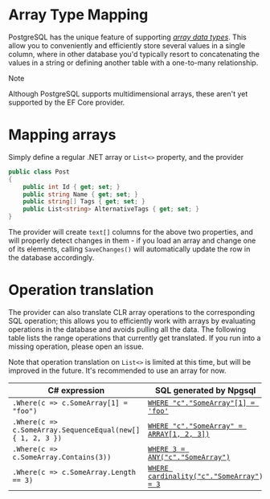 # Array Type Mapping

PostgreSQL has the unique feature of supporting [*array data types*](https://www.postgresql.org/docs/current/static/arrays.html). This allow you to conveniently and efficiently store several values in a single column, where in other database you'd typically resort to concatenating the values in a string or defining another table with a one-to-many relationship.

> [!NOTE]
> Although PostgreSQL supports multidimensional arrays, these aren't yet supported by the EF Core provider.

# Mapping arrays

Simply define a regular .NET array or `List<>` property, and the provider

```c#
public class Post
{
    public int Id { get; set; }
    public string Name { get; set; }
    public string[] Tags { get; set; }
    public List<string> AlternativeTags { get; set; }
}
```

The provider will create `text[]` columns for the above two properties, and will properly detect changes in them - if you load an array and change one of its elements, calling `SaveChanges()` will automatically update the row in the database accordingly.

# Operation translation

The provider can also translate CLR array operations to the corresponding SQL operation; this allows you to efficiently work with arrays by evaluating operations in the database and avoids pulling all the data. The following table lists the range operations that currently get translated. If you run into a missing operation, please open an issue.

Note that operation translation on `List<>` is limited at this time, but will be improved in the future. It's recommended to use an array for now.

| C# expression                                              | SQL generated by Npgsql |
|------------------------------------------------------------|-------------------------|
| `.Where(c => c.SomeArray[1] = "foo")`                      | [`WHERE "c"."SomeArray"[1] = 'foo'`](https://www.postgresql.org/docs/current/static/arrays.html#ARRAYS-ACCESSING)
| `.Where(c => c.SomeArray.SequenceEqual(new[] { 1, 2, 3 })` | [`WHERE "c"."SomeArray" = ARRAY[1, 2, 3])`](https://www.postgresql.org/docs/current/static/arrays.html)
| `.Where(c => c.SomeArray.Contains(3))`                     | [`WHERE 3 = ANY("c"."SomeArray")`](https://www.postgresql.org/docs/current/static/functions-comparisons.html#AEN21104)
| `.Where(c => c.SomeArray.Length == 3)`                     | [`WHERE cardinality("c"."SomeArray") = 3`](https://www.postgresql.org/docs/current/static/functions-array.html#ARRAY-FUNCTIONS-TABLE)
